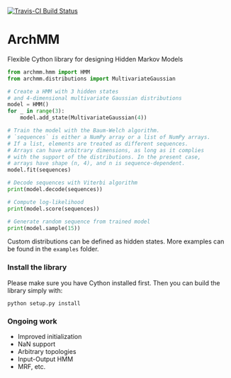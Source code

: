[![Travis-CI Build Status](https://travis-ci.org/AntoinePassemiers/ArchMM.svg?branch=master)](https://travis-ci.org/AntoinePassemiers/ArchMM)
# ArchMM

Flexible Cython library for designing Hidden Markov Models

```python
from archmm.hmm import HMM
from archmm.distributions import MultivariateGaussian

# Create a HMM with 3 hidden states
# and 4-dimensional multivariate Gaussian distributions
model = HMM()
for _ in range(3):
    model.add_state(MultivariateGaussian(4))

# Train the model with the Baum-Welch algorithm.
# `sequences` is either a NumPy array or a list of NumPy arrays.
# If a list, elements are treated as different sequences.
# Arrays can have arbitrary dimensions, as long as it complies
# with the support of the distributions. In the present case,
# arrays have shape (n, 4), and n is sequence-dependent.
model.fit(sequences)

# Decode sequences with Viterbi algorithm
print(model.decode(sequences))

# Compute log-likelihood
print(model.score(sequences))

# Generate random sequence from trained model
print(model.sample(15))
```

Custom distributions can be defined as hidden states.
More examples can be found in the `examples` folder.

### Install the library

Please make sure you have Cython installed first.
Then you can build the library simply with:

```
python setup.py install
```

### Ongoing work
- Improved initialization
- NaN support
- Arbitrary topologies
- Input-Output HMM
- MRF, etc.
